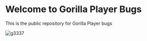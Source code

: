 # Welcome to Gorilla Player Bugs
This is the public repository for Gorilla Player bugs

![g3337](https://cloud.githubusercontent.com/assets/15996999/11622510/37291994-9ca5-11e5-9c8f-40028f30a8b5.png)
